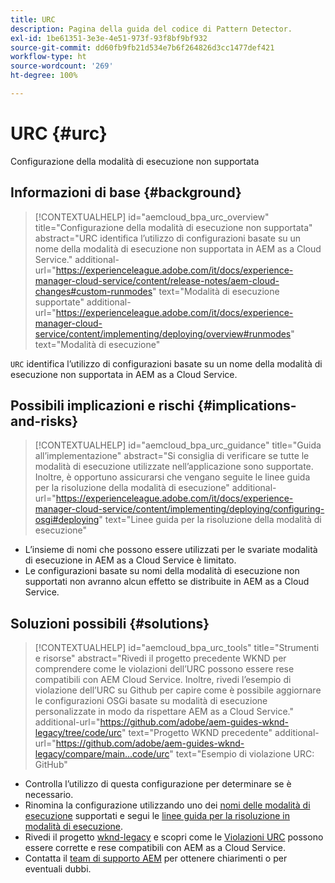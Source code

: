 ```yaml
---
title: URC
description: Pagina della guida del codice di Pattern Detector.
exl-id: 1be61351-3e3e-4e51-973f-93f8bf9bf932
source-git-commit: dd60fb9fb21d534e7b6f264826d3cc1477def421
workflow-type: ht
source-wordcount: '269'
ht-degree: 100%

---
```


# URC {#urc}

Configurazione della modalità di esecuzione non supportata

## Informazioni di base {#background}

>[!CONTEXTUALHELP]
>id="aemcloud_bpa_urc_overview"
>title="Configurazione della modalità di esecuzione non supportata"
>abstract="URC identifica l’utilizzo di configurazioni basate su un nome della modalità di esecuzione non supportata in AEM as a Cloud Service."
>additional-url="https://experienceleague.adobe.com/it/docs/experience-manager-cloud-service/content/release-notes/aem-cloud-changes#custom-runmodes" text="Modalità di esecuzione supportate"
>additional-url="https://experienceleague.adobe.com/it/docs/experience-manager-cloud-service/content/implementing/deploying/overview#runmodes" text="Modalità di esecuzione"

`URC` identifica l’utilizzo di configurazioni basate su un nome della modalità di esecuzione non supportata in AEM as a Cloud Service.

## Possibili implicazioni e rischi {#implications-and-risks}

>[!CONTEXTUALHELP]
>id="aemcloud_bpa_urc_guidance"
>title="Guida all’implementazione"
>abstract="Si consiglia di verificare se tutte le modalità di esecuzione utilizzate nell’applicazione sono supportate. Inoltre, è opportuno assicurarsi che vengano seguite le linee guida per la risoluzione della modalità di esecuzione"
>additional-url="https://experienceleague.adobe.com/it/docs/experience-manager-cloud-service/content/implementing/deploying/configuring-osgi#deploying" text="Linee guida per la risoluzione della modalità di esecuzione"

* L’insieme di nomi che possono essere utilizzati per le svariate modalità di esecuzione in AEM as a Cloud Service è limitato.
* Le configurazioni basate su nomi della modalità di esecuzione non supportati non avranno alcun effetto se distribuite in AEM as a Cloud Service.

## Soluzioni possibili {#solutions}

>[!CONTEXTUALHELP]
>id="aemcloud_bpa_urc_tools"
>title="Strumenti e risorse"
>abstract="Rivedi il progetto precedente WKND per comprendere come le violazioni dell’URC possono essere rese compatibili con AEM Cloud Service. Inoltre, rivedi l’esempio di violazione dell’URC su Github per capire come è possibile aggiornare le configurazioni OSGi basate su modalità di esecuzione personalizzate in modo da rispettare AEM as a Cloud Service."
>additional-url="https://github.com/adobe/aem-guides-wknd-legacy/tree/code/urc" text="Progetto WKND precedente"
>additional-url="https://github.com/adobe/aem-guides-wknd-legacy/compare/main...code/urc" text="Esempio di violazione URC: GitHub"

* Controlla l’utilizzo di questa configurazione per determinare se è necessario.
* Rinomina la configurazione utilizzando uno dei [nomi delle modalità di esecuzione](https://experienceleague.adobe.com/it/docs/experience-manager-cloud-service/content/release-notes/aem-cloud-changes#custom-runmodes) supportati e segui le [linee guida per la risoluzione in modalità di esecuzione](https://experienceleague.adobe.com/it/docs/experience-manager-cloud-service/content/implementing/deploying/configuring-osgi#runmode-resolution).
* Rivedi il progetto [wknd-legacy](https://github.com/adobe/aem-guides-wknd-legacy/tree/code/urc) e scopri come le [Violazioni URC](https://github.com/adobe/aem-guides-wknd-legacy/compare/main...code/urc) possono essere corrette e rese compatibili con AEM as a Cloud Service.
* Contatta il [team di supporto AEM](https://helpx.adobe.com/it/enterprise/using/support-for-experience-cloud.html) per ottenere chiarimenti o per eventuali dubbi.
